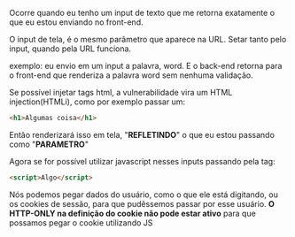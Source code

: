 Ocorre quando eu tenho um input de texto que me retorna exatamente o que eu estou enviando no front-end.

O input de tela, é o mesmo parâmetro que aparece na URL. Setar tanto pelo input, quando pela URL funciona.

exemplo: eu envio em um input a palavra, word. E o back-end retorna para o front-end que renderiza a palavra word sem nenhuma validação. 


Se possível injetar tags html, a vulnerabilidade vira um HTML injection(HTMLi), como por exemplo passar um: 
~~~HTML
<h1>Algumas coisa</h1>
~~~
Então renderizará isso em tela, "<strong>REFLETINDO</strong>" o que eu estou passando como "<strong>PARAMETRO</strong>"


Agora se for possível utilizar javascript nesses inputs passando pela tag:
~~~HTML
<script>Algo</script>
~~~
Nós podemos pegar dados do usuário, como o que ele está digitando, ou os cookies de sessão, para que pudêssemos passar por esse usuário.
<strong>O HTTP-ONLY na definição do cookie não pode estar ativo</strong> para que possamos pegar o cookie utilizando JS 